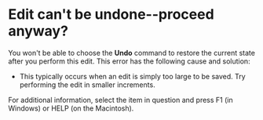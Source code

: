 
# Edit can't be undone--proceed anyway?

You won't be able to choose the  **Undo** command to restore the current state after you perform this edit. This error has the following cause and solution:



- This typically occurs when an edit is simply too large to be saved. Try performing the edit in smaller increments.
    

For additional information, select the item in question and press F1 (in Windows) or HELP (on the Macintosh).
